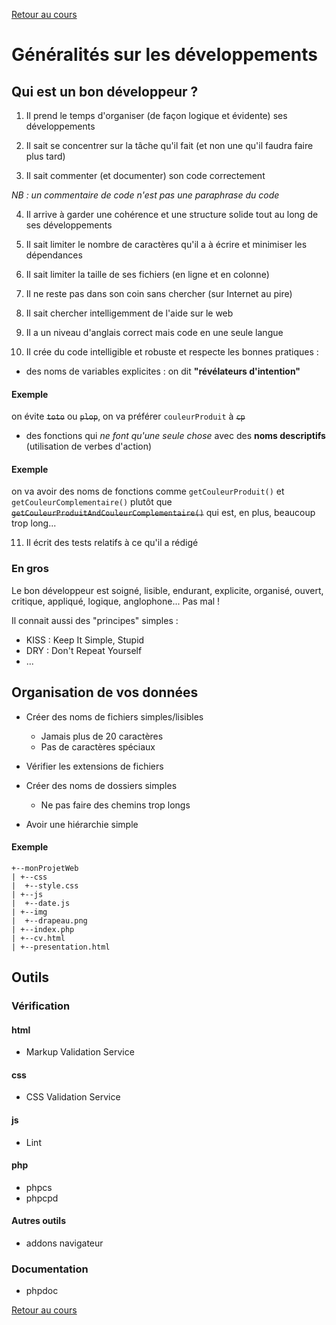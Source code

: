 [Retour au cours](../cours.md)

# Généralités sur les développements

## Qui est un bon développeur ?

1. Il prend le temps d'organiser (de façon logique et évidente) ses développements

2. Il sait se concentrer sur la tâche qu'il fait (et non une qu'il faudra faire plus tard)

3. Il sait commenter (et documenter) son code correctement

_NB : un commentaire de code n'est pas une paraphrase du code_

4. Il arrive à garder une cohérence et une structure solide tout au long de ses développements

5. Il sait limiter le nombre de caractères qu'il a à écrire et minimiser les dépendances

6. Il sait limiter la taille de ses fichiers (en ligne et en colonne)

7. Il ne reste pas dans son coin sans chercher (sur Internet au pire)

8. Il sait chercher intelligemment de l'aide sur le web

9. Il a un niveau d'anglais correct mais code en une seule langue

10. Il crée du code intelligible et robuste et respecte les bonnes pratiques :

- des noms de variables explicites : on dit __"révélateurs d'intention"__

#### Exemple

on évite ~~`toto`~~ ou ~~`plop`~~, on va préférer `couleurProduit` à ~~`cp`~~

- des fonctions qui _ne font qu'une seule chose_ avec des __noms descriptifs__ (utilisation de verbes d'action)

#### Exemple

on va avoir des noms de fonctions comme `getCouleurProduit()` et `getCouleurComplementaire()` plutôt que ~~`getCouleurProduitAndCouleurComplementaire()`~~ qui est, en plus, beaucoup trop long...

11. Il écrit des tests relatifs à ce qu'il a rédigé

### En gros

Le bon développeur est soigné, lisible, endurant, explicite, organisé, ouvert, critique, appliqué, logique, anglophone...
Pas mal !

Il connait aussi des "principes" simples :
* KISS : Keep It Simple, Stupid
* DRY : Don't Repeat Yourself
* ...

## Organisation de vos données

- Créer des noms de fichiers simples/lisibles
	* Jamais plus de 20 caractères
	* Pas de caractères spéciaux

- Vérifier les extensions de fichiers

- Créer des noms de dossiers simples
	* Ne pas faire des chemins trop longs

- Avoir une hiérarchie simple

#### Exemple

```
+--monProjetWeb
| +--css
|  +--style.css
| +--js
|  +--date.js
| +--img
|  +--drapeau.png
| +--index.php
| +--cv.html
| +--presentation.html
```

## Outils

### Vérification

#### html

* Markup Validation Service

#### css

* CSS Validation Service

#### js

* Lint

#### php

* phpcs
* phpcpd

#### Autres outils

* addons navigateur

### Documentation

* phpdoc

[Retour au cours](../cours.md)
